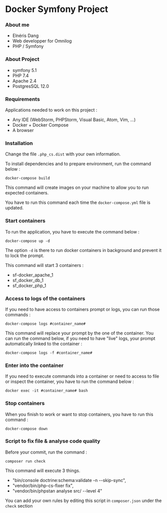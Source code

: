 # Docker Symfony Project

### About me

- Elnéris Dang
- Web developper for Omnilog
- PHP / Symfony 

### About Project

- symfony 5.1
- PHP 7.4
- Apache 2.4
- PostgresSQL 12.0

### Requirements

Applications needed to work on this project :

- Any IDE (WebStorm, PHPStorm, Visual Basic, Atom, Vim, ...)
- Docker + Docker Compose
- A browser

### Installation

Change the file `.php_cs.dist` with your own information.

To install dependencies and to prepare environment, run the command below :

```
docker-compose build
```

This command will create images on your machine to allow you to run expected containers.

You have to run this command each time the `docker-compose.yml` file is updated.

### Start containers

To run the application, you have to execute the command below :

```
docker-compose up -d
```

The option `-d` is there to run docker containers in background and prevent it to lock the prompt.

This command will start 3 containers :

- sf-docker_apache_1
- sf_docker_db_1
- sf_docker_php_1

### Access to logs of the containers

If you need to have access to containers prompt or logs, you can run those commands :

```
docker-compose logs #container_name#
```

This command will replace your prompt by the one of the container. You can run the command below, if you need to have "live" logs, your prompt automatically linked to the container :

```
docker-compose logs -f #container_name#
```

### Enter into the container

If you need to execute commands into a container or need to access to file or inspect the container, you have to run the command below :

```
docker exec -it #container_name# bash
```

### Stop containers

When you finish to work or want to stop containers, you have to run this command :

```
docker-compose down
```

### Script to fix file & analyse code quality

Before your commit, run the command :

```
composer run check
``` 

This command will execute 3 things.

- "bin/console doctrine:schema:validate -n --skip-sync",
- "vendor/bin/php-cs-fixer fix",
- "vendor/bin/phpstan analyse src/ --level 4"

You can add your own rules by editing this script in `composer.json` under the `check` section
